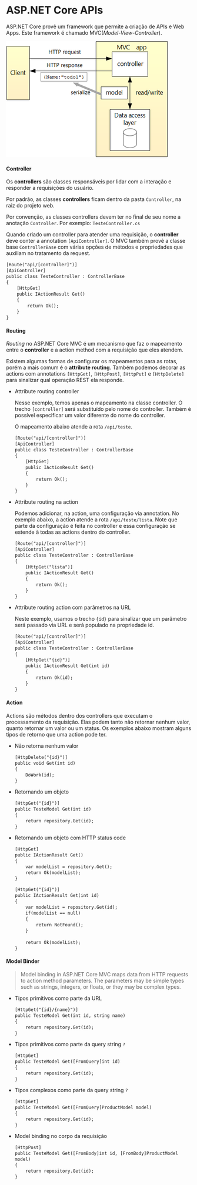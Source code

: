 # ASP.NET Core APIs
ASP.NET Core provê um framework que permite a criação de APIs e Web Apps. Este framework é chamado MVC(*Model-View-Controller*).

![ASP.NET Core API](architecture.png)

#### Controller

Os **controllers** são classes responsáveis por lidar com a interação e responder a requisições do usuário.

Por padrão, as classes **controllers** ficam dentro da pasta `Controller`, na raiz do projeto web.

Por convenção, as classes controllers devem ter no final de seu nome a anotação `Controller`. Por exemplo: `TesteController.cs`

Quando criado um controller para atender uma requisição, o **controller** deve conter a annotation `[ApiController]`. O MVC também provê a classe base `ControllerBase` com várias opções de métodos e propriedades que auxiliam no tratamento da request.

```
[Route("api/[controller]")]
[ApiController]
public class TesteController : ControllerBase
{
    [HttpGet]
    public IActionResult Get()
    {
        return Ok();
    }
}
```

#### Routing

*Routing* no ASP.NET Core MVC é um mecanismo que faz o mapeamento entre o **controller** e a action method com a requisição que eles atendem.

Existem algumas formas de configurar os mapeamentos para as rotas, porém a mais comum é o **attribute routing**. Também podemos decorar as actions com annotations `[HttpGet]`, `[HttpPost]`, `[HttpPut]` e `[HttpDelete]` para sinalizar qual operação REST ela responde.

- Attribute routing controller

    Nesse exemplo, temos apenas o mapeamento na classe controller. O trecho `[controller]` será substituído pelo nome do controller. Também é possível especificar um valor diferente do nome do controller.

    O mapeamento abaixo atende a rota `/api/teste`.
    ```
    [Route("api/[controller]")]
    [ApiController]
    public class TesteController : ControllerBase
    {
        [HttpGet]
        public IActionResult Get()
        {
            return Ok();
        }
    }
    ```

- Attribute routing na action

    Podemos adicionar, na action, uma configuração via annotation. No exemplo abaixo, a action atende a rota `/api/teste/lista`. Note que parte da configuração é feita no controller e essa configuração se estende à todas as actions dentro do controller.
    ```
    [Route("api/[controller]")]
    [ApiController]
    public class TesteController : ControllerBase
    {
        [HttpGet("lista")]
        public IActionResult Get()
        {
            return Ok();
        }
    }
    ```

- Attribute routing action com parâmetros na URL

    Neste exemplo, usamos o trecho `{id}` para sinalizar que um parâmetro será passado via URL e será populado na propriedade id.
    ```
    [Route("api/[controller]")]
    [ApiController]
    public class TesteController : ControllerBase
    {
        [HttpGet("{id}")]
        public IActionResult Get(int id)
        {
            return Ok(id);
        }
    }
    ```
#### Action
Actions são métodos dentro dos controllers que executam o processamento da requisição. Elas podem tanto não retornar nenhum valor, quanto retornar um valor ou um status. Os exemplos abaixo mostram alguns tipos de retorno que uma action pode ter.

- Não retorna nenhum valor
    ```
    [HttpDelete("{id}")]
    public void Get(int id)
    {
        DoWork(id);
    }
    ```

- Retornando um objeto
    ```
    [HttpGet("{id}")]
    public TesteModel Get(int id)
    {
        return repository.Get(id);
    }
    ```

- Retornando um objeto com HTTP status code
    ```
    [HttpGet]
    public IActionResult Get()
    {
        var modelList = repository.Get();
        return Ok(modelList);
    }
    ```
    ```
    [HttpGet("{id}")]
    public IActionResult Get(int id)
    {
        var modelList = repository.Get(id);
        if(modelList == null)
        {
            return NotFound();
        }

        return Ok(modelList);
    }
    ```

#### Model Binder
>Model binding in ASP.NET Core MVC maps data from HTTP requests to action method parameters. The parameters may be simple types such as strings, integers, or floats, or they may be complex types.

- Tipos primitivos como parte da URL
    ```
    [HttpGet("{id}/{name}")]
    public TesteModel Get(int id, string name)
    {
        return repository.Get(id);
    }
    ```
- Tipos primitivos como parte da query string `?`
    ```
    [HttpGet]
    public TesteModel Get([FromQuery]int id)
    {
        return repository.Get(id);
    }
    ```
- Tipos complexos como parte da query string `?`
    ```
    [HttpGet]
    public TesteModel Get([FromQuery]ProductModel model)
    {
        return repository.Get(id);
    }
    ```
- Model binding no corpo da requisição
    ```
    [HttpPost]
    public TesteModel Get([FromBody]int id, [FromBody]ProductModel model)
    {
        return repository.Get(id);
    }
    ```